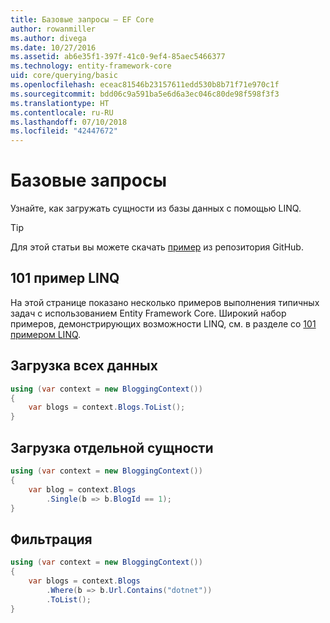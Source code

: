 ```yaml
---
title: Базовые запросы — EF Core
author: rowanmiller
ms.author: divega
ms.date: 10/27/2016
ms.assetid: ab6e35f1-397f-41c0-9ef4-85aec5466377
ms.technology: entity-framework-core
uid: core/querying/basic
ms.openlocfilehash: eceac81546b23157611edd530b8b71f71e970c1f
ms.sourcegitcommit: bdd06c9a591ba5e6d6a3ec046c80de98f598f3f3
ms.translationtype: HT
ms.contentlocale: ru-RU
ms.lasthandoff: 07/10/2018
ms.locfileid: "42447672"
---
```

# <a name="basic-queries"></a>Базовые запросы

Узнайте, как загружать сущности из базы данных с помощью LINQ.

> [!TIP]  
> Для этой статьи вы можете скачать [пример](https://github.com/aspnet/EntityFramework.Docs/tree/master/samples/core/Querying) из репозитория GitHub.

## <a name="101-linq-samples"></a>101 пример LINQ

На этой странице показано несколько примеров выполнения типичных задач с использованием Entity Framework Core. Широкий набор примеров, демонстрирующих возможности LINQ, см. в разделе со [101 примером LINQ](https://code.msdn.microsoft.com/101-LINQ-Samples-3fb9811b).

## <a name="loading-all-data"></a>Загрузка всех данных

<!-- [!code-csharp[Main](samples/core/Querying/Querying/Basics/Sample.cs)] -->
``` csharp
using (var context = new BloggingContext())
{
    var blogs = context.Blogs.ToList();
}
```

## <a name="loading-a-single-entity"></a>Загрузка отдельной сущности

<!-- [!code-csharp[Main](samples/core/Querying/Querying/Basics/Sample.cs)] -->
``` csharp
using (var context = new BloggingContext())
{
    var blog = context.Blogs
        .Single(b => b.BlogId == 1);
}
```

## <a name="filtering"></a>Фильтрация

<!-- [!code-csharp[Main](samples/core/Querying/Querying/Basics/Sample.cs)] -->
``` csharp
using (var context = new BloggingContext())
{
    var blogs = context.Blogs
        .Where(b => b.Url.Contains("dotnet"))
        .ToList();
}
```
